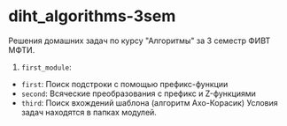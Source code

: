 # diht_algorithms-3sem
Решения домашних задач по курсу "Алгоритмы" за 3 семестр ФИВТ МФТИ.  
1. `first_module`:  
  * `first`: Поиск подстроки с помощью префикс-функции
  * `second`: Всяческие преобразования с префикс и Z-функциями
  * `third`: Поиск вхождений шаблона (алгоритм Ахо-Корасик)
Условия задач находятся в папках модулей.
